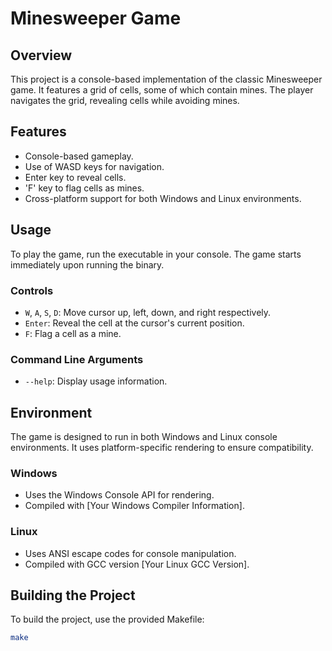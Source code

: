 # Minesweeper Game

## Overview
This project is a console-based implementation of the classic Minesweeper game. It features a grid of cells, some of which contain mines. The player navigates the grid, revealing cells while avoiding mines.

## Features
- Console-based gameplay.
- Use of WASD keys for navigation.
- Enter key to reveal cells.
- 'F' key to flag cells as mines.
- Cross-platform support for both Windows and Linux environments.

## Usage
To play the game, run the executable in your console. The game starts immediately upon running the binary.

### Controls
- `W`, `A`, `S`, `D`: Move cursor up, left, down, and right respectively.
- `Enter`: Reveal the cell at the cursor's current position.
- `F`: Flag a cell as a mine.

### Command Line Arguments
- `--help`: Display usage information.

## Environment
The game is designed to run in both Windows and Linux console environments. It uses platform-specific rendering to ensure compatibility.

### Windows
- Uses the Windows Console API for rendering.
- Compiled with [Your Windows Compiler Information].

### Linux
- Uses ANSI escape codes for console manipulation.
- Compiled with GCC version [Your Linux GCC Version].

## Building the Project
To build the project, use the provided Makefile:

```bash
make


